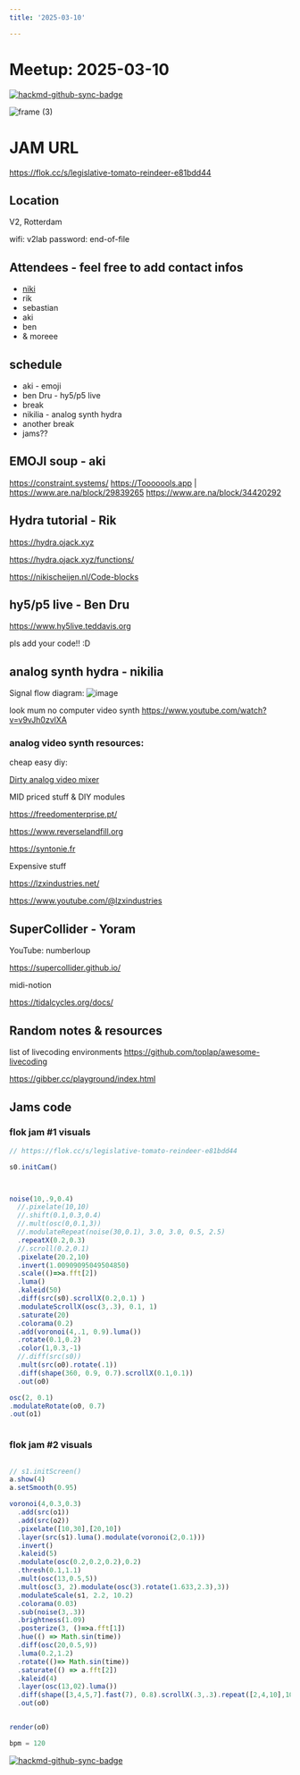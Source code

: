```yaml
---
title: '2025-03-10'

---
```


# Meetup: 2025-03-10

[![hackmd-github-sync-badge](https://hackmd.io/oxvwLdZXQVueypXY9K1SBg/badge)](https://hackmd.io/oxvwLdZXQVueypXY9K1SBg)

![frame (3)](https://hackmd.io/_uploads/HkPuHsnsyg.png)

# JAM URL
https://flok.cc/s/legislative-tomato-reindeer-e81bdd44

## Location
V2, Rotterdam

wifi: v2lab password: end-of-file

## Attendees - feel free to add contact infos
* [niki](https://www.instagram.com/n1k1l1a)
* rik
* sebastian
* aki
* ben
* & moreee

## schedule
* aki - emoji 
* ben Dru - hy5/p5 live
* break
* nikilia - analog synth hydra 
* another break
* jams??

## EMOJI soup - aki
https://constraint.systems/
https://Tooooools.app | https://www.are.na/block/29839265
https://www.are.na/block/34420292

## Hydra tutorial - Rik
https://hydra.ojack.xyz

https://hydra.ojack.xyz/functions/

https://nikischeijen.nl/Code-blocks

## hy5/p5 live - Ben Dru
https://www.hy5live.teddavis.org

pls add your code!! :D

## analog synth hydra - nikilia

Signal flow diagram:
![image](https://hackmd.io/_uploads/HkfHWppjkl.png)

look mum no computer video synth https://www.youtube.com/watch?v=v9vJh0zvlXA

### analog video synth resources:
cheap easy diy:

[Dirty analog video mixer](https://www.youtube.com/watch?v=iSRWvQf3u2c&list=PLJOnPpM9lunYgZq6bMZ1phdYxQe3Q7AKn&index=2)

MID priced stuff & DIY modules

https://freedomenterprise.pt/

https://www.reverselandfill.org

https://syntonie.fr

Expensive stuff

https://lzxindustries.net/

https://www.youtube.com/@lzxindustries

## SuperCollider - Yoram

YouTube: numberloup

https://supercollider.github.io/

midi-notion

https://tidalcycles.org/docs/



## Random notes & resources
list of livecoding environments
https://github.com/toplap/awesome-livecoding

https://gibber.cc/playground/index.html


## Jams code

### flok jam #1 visuals
```js
// https://flok.cc/s/legislative-tomato-reindeer-e81bdd44

s0.initCam()



noise(10,.9,0.4)
  //.pixelate(10,10)
  //.shift(0.1,0.3,0.4)
  //.mult(osc(0,0.1,3))
  //.modulateRepeat(noise(30,0.1), 3.0, 3.0, 0.5, 2.5)
  .repeatX(0.2,0.3)
  //.scroll(0.2,0.1)
  .pixelate(20.2,10)
  .invert(1.00909095049504850)
  .scale(()=>a.fft[2])
  .luma()
  .kaleid(50)
  .diff(src(s0).scrollX(0.2,0.1) ) 
  .modulateScrollX(osc(3,.3), 0.1, 1)
  .saturate(20)
  .colorama(0.2)
  .add(voronoi(4,.1, 0.9).luma())
  .rotate(0.1,0.2)
  .color(1,0.3,-1)
  //.diff(src(s0))
  .mult(src(o0).rotate(.1))
  .diff(shape(360, 0.9, 0.7).scrollX(0.1,0.1))
  .out(o0)

osc(2, 0.1)
.modulateRotate(o0, 0.7)
.out(o1)



```

### flok jam #2 visuals

```js    

// s1.initScreen()
a.show(4)
a.setSmooth(0.95)

voronoi(4,0.3,0.3)
  .add(src(o1))
  .add(src(o2))
  .pixelate([10,30],[20,10])
  .layer(src(s1).luma().modulate(voronoi(2,0.1)))
  .invert()
  .kaleid(5)
  .modulate(osc(0.2,0.2,0.2),0.2)
  .thresh(0.1,1.1)
  .mult(osc(13,0.5,5))
  .mult(osc(3, 2).modulate(osc(3).rotate(1.633,2.3),3))
  .modulateScale(s1, 2.2, 10.2)
  .colorama(0.03)
  .sub(noise(3,.3))
  .brightness(1.09)
  .posterize(3, ()=>a.fft[1])
  .hue(() => Math.sin(time))
  .diff(osc(20,0.5,9))
  .luma(0.2,1.2)
  .rotate(()=> Math.sin(time))
  .saturate(() => a.fft[2])
  .kaleid(4)
  .layer(osc(13,02).luma())
  .diff(shape([3,4,5,7].fast(7), 0.8).scrollX(.3,.3).repeat([2,4,10],10))
  .out(o0)


render(o0)

bpm = 120

```

[![hackmd-github-sync-badge](https://hackmd.io/oxvwLdZXQVueypXY9K1SBg/badge)](https://hackmd.io/oxvwLdZXQVueypXY9K1SBg)


